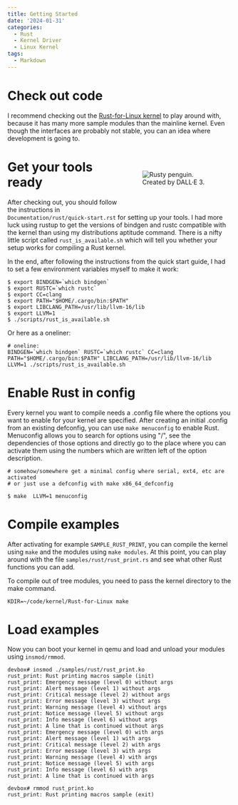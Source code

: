 ```yaml
---
title: Getting Started
date: '2024-01-31'
categories:
  - Rust
  - Kernel Driver
  - Linux Kernel
tags:
  - Markdown
---
```


# Check out code

I recommend checking out the [Rust-for-Linux kernel](https://github.com/Rust-for-Linux) to play around with, because it has many more sample modules than the mainline kernel. Even though the interfaces are probably not stable, you can an idea where development is going to.

[<img src="/static/img/rusty_penguin_1.jpeg" style="max-width:30%;min-width:40px;float:right;padding:50px" alt="Rusty penguin. Created by DALL·E 3." />](https://github.com/Rust-for-Linux/)

# Get your tools ready
After checking out, you should follow the instructions in
`Documentation/rust/quick-start.rst` for setting up your tools. I had more luck
using rustup to get the versions of bindgen and rustc compatible with the kernel
than using my distributions aptitude command. There is a nifty little script
called `rust_is_available.sh` which will tell you whether your setup works for
compiling a Rust kernel.

In the end, after following the instructions from the quick start guide, I had
to set a few environment variables myself to make it work:




```
$ export BINDGEN=`which bindgen`
$ export RUSTC=`which rustc`
$ export CC=clang
$ export PATH="$HOME/.cargo/bin:$PATH"
$ export LIBCLANG_PATH=/usr/lib/llvm-16/lib
$ export LLVM=1
$ ./scripts/rust_is_available.sh
```

Or here as a oneliner:
```
# oneline:
BINDGEN=`which bindgen` RUSTC=`which rustc` CC=clang PATH="$HOME/.cargo/bin:$PATH" LIBCLANG_PATH=/usr/lib/llvm-16/lib LLVM=1 ./scripts/rust_is_available.sh
```

# Enable Rust in config

Every kernel you want to compile needs a .config file where the options you want
to enable for your kernel are specified. After creating an initial .config from
an existing defconfig, you can use `make menuconfig` to enable Rust. Menuconfig
allows you to search for options using "/", see the dependencies of those
options and directly go to the place where you can activate them using the
numbers which are written left of the option description.

```
# somehow/somewhere get a minimal config where serial, ext4, etc are activated
# or just use a defconfig with make x86_64_defconfig

$ make  LLVM=1 menuconfig
```

# Compile examples

After activating for example `SAMPLE_RUST_PRINT`, you can compile the kernel
using `make` and the modules using `make modules`. At this point, you can play
around with the file `samples/rust/rust_print.rs` and see what other Rust
functions you can add.

To compile out of tree modules, you need to pass the kernel directory to the make command.

```
KDIR=~/code/kernel/Rust-for-Linux make
```

# Load examples
Now you can boot your kernel in qemu and load and unload your modules using
`insmod/rmmod`.

```
devbox# insmod ./samples/rust/rust_print.ko
rust_print: Rust printing macros sample (init)
rust_print: Emergency message (level 0) without args
rust_print: Alert message (level 1) without args
rust_print: Critical message (level 2) without args
rust_print: Error message (level 3) without args
rust_print: Warning message (level 4) without args
rust_print: Notice message (level 5) without args
rust_print: Info message (level 6) without args
rust_print: A line that is continued without args
rust_print: Emergency message (level 0) with args
rust_print: Alert message (level 1) with args
rust_print: Critical message (level 2) with args
rust_print: Error message (level 3) with args
rust_print: Warning message (level 4) with args
rust_print: Notice message (level 5) with args
rust_print: Info message (level 6) with args
rust_print: A line that is continued with args
```

```
devbox# rmmod rust_print.ko
rust_print: Rust printing macros sample (exit)
```
